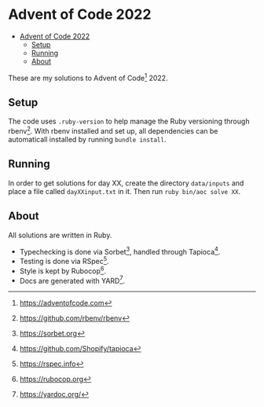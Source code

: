 
# Advent of Code 2022

- [Advent of Code 2022](#advent-of-code-2022)
  - [Setup](#setup)
  - [Running](#running)
  - [About](#about)

These are my solutions to Advent of Code[^aoc] 2022.

## Setup

The code uses `.ruby-version` to help manage the Ruby versioning through rbenv[^rbenv]. With rbenv installed and set up, all dependencies can be automaticall installed by running `bundle install`.

## Running

In order to get solutions for day XX, create the directory `data/inputs` and place a file called `dayXXinput.txt` in it. Then run `ruby bin/aoc solve XX`.

## About

All solutions are written in Ruby.

- Typechecking is done via Sorbet[^sorbet], handled through Tapioca[^tapioca].
- Testing is done via RSpec[^rspec].
- Style is kept by Rubocop[^rubocop].
- Docs are generated with YARD[^yard].

[^aoc]: https://adventofcode.com
[^sorbet]: https://sorbet.org
[^rbenv]: https://github.com/rbenv/rbenv
[^rspec]: https://rspec.info
[^rubocop]: https://rubocop.org
[^tapioca]: https://github.com/Shopify/tapioca
[^yard]: https://yardoc.org/
